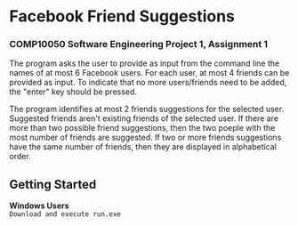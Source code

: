 # Facebook Friend Suggestions
### COMP10050 Software Engineering Project 1, Assignment 1

The program asks the user to provide as input from the command line the names of at most 6 Facebook users. 
For each user, at most 4 friends can be provided as input. 
To indicate that no more users/friends need to be added, the "enter" key should be pressed.

The program identifies at most 2 friends suggestions for the selected user. 
Suggested friends aren't existing friends of the selected user. 
If there are more than two possible friend suggestions, then the two poeple with the most number of friends are suggested. 
If two or more friends suggestions have the same number of friends, then they are displayed in alphabetical order.

## Getting Started
__Windows Users__  
```Download and execute run.exe ```

